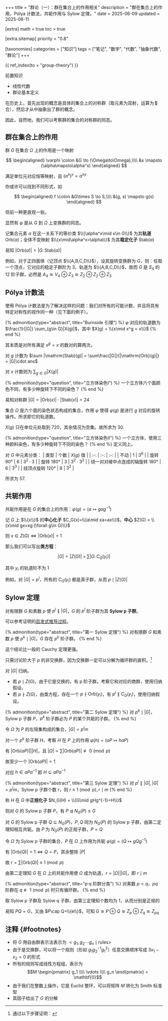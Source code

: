 +++
title = "群论（一）：群在集合上的作用相关"
description = "群在集合上的作用，Pólya 计数法，共轭作用与 Sylow 定理。"
date = 2025-06-09
updated = 2025-06-11

[extra]
math = true
toc = true

[extra.sitemap]
priority = "0.8"

[taxonomies]
categories = ["知识"]
tags = ["笔记", "数学", "代数", "抽象代数", "群论"]
+++

{{ ref_index(to = "group-theory") }}

前置知识
- 线性代数
- 群论基本定义

在历史上，首先出现的概念是具体的集合上的对称群（取元素为双射，运算为复合），然后才从中抽象出了群的概念。

因此，自然地，我们可以考察群的集合的对称群的同态。

## 群在集合上的作用
群 $G$ 在集合 $\Omega$ 上的作用是一个映射

$$
\begin{aligned}
\varphi \colon &G \to (\Omega\to\Omega),\\\\
        &x \mapsto (\alpha\mapsto\alpha^x)
\end{aligned}
$$

满足单位元对应恒等映射，且 $(\alpha^x)^y = \alpha^{xy}$

你或许可以找到不同形式，如

$$
\begin{aligned}
f \colon &G\times S \to S,\\\\
        &(g, s) \mapsto g(s)
\end{aligned}
$$

但前一种更直观一些。

显然有 $\varphi$ 是从 $G$ 到 $\Omega$ 上变换群的同态。

记集合元素 $\alpha$ 在这一关系下的等价类 $\\{\alpha^x\mid x\in G\\}$ 为其**轨道** $\mathrm{Orb}(\alpha)$；全体不变映射 $\\{x\mid\alpha^x=\alpha\\}$ 为其**稳定化子** $\mathrm{Stab}(\alpha)$

易知 $|\mathrm{Orb}(\alpha)|=|G\colon \mathrm{Stab}(\alpha)|$

例如，对于正四面体（记顶点 $\\{A,B,C,D\\}$），设其旋转变换群为 $G$，则：任取一个顶点，它对应的稳定子群阶为 3，轨道为 $\\{A,B,C,D\\}$，故而 $G$ 是 $S_4$ 的 12 阶子群，必然是 $A_4\cong V_4\oplus Z_3\cong Z_2\oplus Z_2\oplus Z_3$

## Pólya 计数法
使用 Pólya 计数法是为了解决这样的问题：我们对所有的可能计数，并且将具有特定对称性的视作同一种（见下面的例子）。

{% admonition(type="abstract", title="Burnside 引理") %}
$\varphi$ 对应的轨道数为 $\frac{1}{|G|} \sum_{g\in G}|X(g)|$，其中 $X(g) = \\{x\mid x^g = x\\}$
{% end %}

其本质是对所有满足 $x^g = x$ 的数对的算两次。

对 $g$ 计数为 $\sum |\mathrm{Stab}(g)| = \sum\frac{|G|}{|\mathrm{Orb}(g)|} = |G|\cdot ans$

对 $x$ 计数则为 $\sum_{g\in G}|X(g)|$

{% admonition(type="question", title="立方体染色Ⅰ") %}
一个立方体六个面颜色不同，有多少种旋转下不同的染色？
{% end %}

易知对称群 $|G| = |\mathrm{Orb}(x)|\cdot |\mathrm{Stab}(x)| = 24$

集合 $\Omega$ 是六个面的染色状态构成的集合，作用 $\varphi$ 使得 $\varphi(g)$ 是进行 $g$ 对应的旋转操作。所求即它的轨道数。

$X(g)$ 只在单位元处取到 720，其余情况为空集。故所求为 30.

{% admonition(type="question", title="立方体染色Ⅱ") %}
一个立方体，使用三种颜料染色，有多少种旋转下不同的染色？
{% end %}
定义同上。

对 $G$ 中元素分类：
| 类型 | 个数 | $X(g)$ 值 |
| :-: | :-: | :-: |
| 不动 | 1 | $3^6$ |
| 旋转 90° | 6 | $3^2\cdot 3$ |
| 旋转 180° | 3 | $3^2\cdot 3^2$ |
| 绕一对对棱中点连成的轴旋转 180° | 6 | $3^3$ |
| 绕顶点旋转 120° | 8 | $3^2$ |

所求为 57.

## 共轭作用
共轭作用是在 $G$ 的集合上的作用：$\varphi(g) = (a\mapsto gag^{-1})$

记 $G$ 上 $\\{x\\}$ 的**中心化子** $C_G(x)=\\{a\mid xa=ax\\}$，**中心** $Z(G) = \\{x\mid gx=xg (\forall g\in G)\\}$

则 $x\in Z(G)\Leftrightarrow |\mathrm{Orb}(x)|=1$

那么我们可以写出**类方程**：

$$|G| = |Z(G)| + \sum |G\colon C_G(y_i)|$$

其中 $y_i$ 的轨道阶不为 1

例如，对 $|G|=p^l$，所有的 $C_G(y_i)$ 都是真子群，从而 $p\mid |Z(G)|$

## Sylow 定理
对有限群 $G$ 和素数 $p$ 使 $p^l\parallel |G|$，$G$ 的 $p^l$ 阶子群为其 **Sylow p 子群**。

可以参考证明的[启发式推导过程](https://zhuanlan.zhihu.com/p/358852225)。

{% admonition(type="abstract", title="第一 Sylow 定理") %}
对有限群 $G$ 和素数 $p$ 使 $p^k\mid |G|$，$G$ 存在 $p^k$ 阶子群。
{% end %}

这个结论比一般的 Cauchy 定理更强。

只需讨论阶大于 $p$ 的非交换群，因为交换群一定可以分解为循环群的直积。[^1]

对 $|G|$ 归纳。
- 若 $p\mid Z(G)$，由于它是交换的，有 p 阶子群。考察它和对应的商群，使用归纳假设。
- 若 $p\nmid Z(G)$，由类方程，存在一个 $p\nmid \mathrm{Orb}(y_i)$，有 $p^l\parallel C_G(y_i)$，使用归纳假设。

{% admonition(type="abstract", title="第二 Sylow 定理") %}
对 $p^k\mid |G|$，Sylow p 子群 $P$，$p^k$ 阶子群必为 $P$ 的某个共轭的子群。
{% end %}

令 $\Omega$ 为 $P$ 的左陪集构成的集合，$|G|=p^lm$

对一个 $p^k$ 阶子群 $H$，考察 $H$ 在 $P$ 上的作用 $\varphi(h) = (aP\mapsto haP)$

有 $|\mathrm{Orb}(aP)|\big| |H|$，且 $|\Omega|=\sum |\mathrm{Orb}(aP)|\not\equiv 0\pmod{p}$

故至少一个 $|\mathrm{Orb}(aP)|=1$

对应 $h\in aPa^{-1}$ 即 $H\subseteq aPa^{-1}$

{% admonition(type="abstract", title="第三 Sylow 定理") %}
对 $p^l\parallel |G|, |G|=p^lm$，Sylow p 子群个数 $r$，则 $r\equiv 1\pmod{p}, r\mid m$
{% end %}

称 $H$ 在 $G$ 中**正规化子** $N_G(H) = \\{G\mid gHg^{-1}=H\\}$

则对 $G$ 的 Sylow p 子群 $P$，有 $P\unlhd N_G(P)\le G$

对 $G$ 的 Sylow p 子群 $Q\subseteq N_G(P)$，$P,Q$ 同为 $N_G(P)$ 的 Sylow p 子群，由第二定理知相互共轭。由 $P$ 为 $N_G(P)$ 的正规子群，$P=Q$

令 $\Omega$ 为 Sylow p 子群的集合，$P$ 在 $\Omega$ 上作用为共轭 $\varphi(g) = (Q\mapsto gQg^{-1})$

有 $|\mathrm{Orb}(Q)|=1\Leftrightarrow Q=P$，其余整除 $|P|$

故 $r=\sum |\mathrm{Orb}(Q)|\equiv 1\pmod{p}$

由第二定理知 $G$ 在 $\Omega$ 上的共轭作用使 $\Omega$ 成为轨道，$r=|\Omega|\big| |G|$，即 $r\mid m$

{% admonition(type="abstract", title="p·q 阶群分类") %}
对素数 $p<q$，$pq$ 阶群在 $q\not\equiv 1\pmod{p}$ 时只有循环群。
{% end %}

取 Sylow p 子群及 Sylow q 子群，由第三定理知个数均为 1，从而分别是正规的

易知 $PQ=G$，又由 $P\cap Q=\\{e\\}$，可知 $G\cong P\oplus Q\cong Z_p\oplus Z_q\cong Z_{pq}$

## 注释 {#footnotes}
[^1]: 通过以下步骤证明：
* 将 $G$ 用自由群表示法表示为 $<g_1, g_2\cdots g_n\mid \text{rules}>$
* 由于是交换群，可以将一个规则（形如 $g_1 g_2^{-1} g_1^2$）任意交换顺序写成 $3x_1-x_2=0$ 的形式
* 所有的规则写成线性方程组，表示为
$$M \begin{pmatrix} g_1 \\\\ \vdots \\\\ g_n \end{pmatrix} = \mathbf{0}$$
* 由于我们在整数上操作，它是 Euclid 整环，可以将矩阵 $M$ 转化为 Smith 标准型
* 其因子给出了 $G$ 的分解
